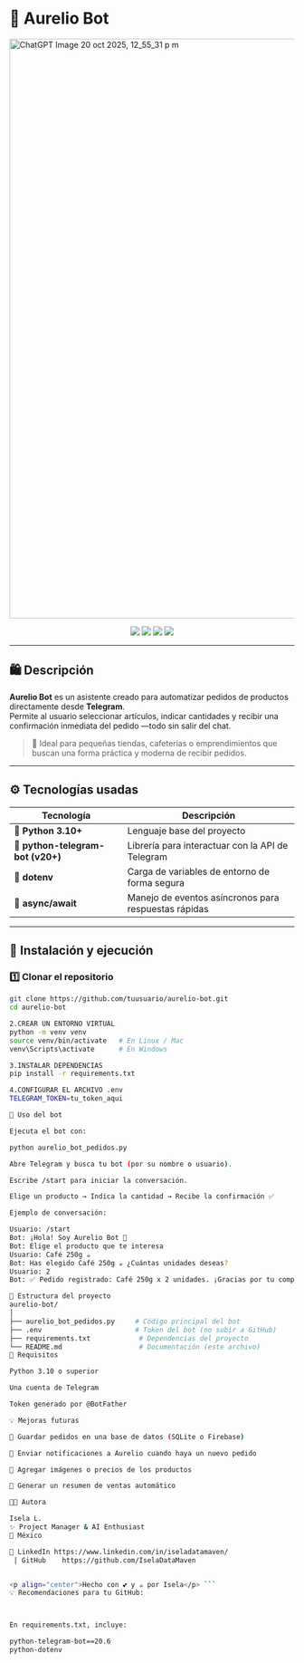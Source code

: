 # 🤖 Aurelio Bot

<img width="1536" height="1024" alt="ChatGPT Image 20 oct 2025, 12_55_31 p m" src="https://github.com/user-attachments/assets/a7618d0b-3c12-4684-baec-b95e3343af6d" />

<p align="center">
  <img src="https://img.shields.io/badge/Python-3.10+-blue.svg" />
  <img src="https://img.shields.io/badge/Telegram%20Bot-API-26A5E4?logo=telegram&logoColor=white" />
  <img src="https://img.shields.io/badge/asyncio-powered-ff69b4" />
  <img src="https://img.shields.io/badge/license-MIT-green" />
</p>

---

## 🛍️ Descripción

**Aurelio Bot** es un asistente creado para automatizar pedidos de productos directamente desde **Telegram**.  
Permite al usuario seleccionar artículos, indicar cantidades y recibir una confirmación inmediata del pedido —todo sin salir del chat.

> 💬 Ideal para pequeñas tiendas, cafeterías o emprendimientos que buscan una forma práctica y moderna de recibir pedidos.

---

## ⚙️ Tecnologías usadas

| Tecnología | Descripción |
|-------------|--------------|
| 🐍 **Python 3.10+** | Lenguaje base del proyecto |
| 💬 **python-telegram-bot (v20+)** | Librería para interactuar con la API de Telegram |
| 🌱 **dotenv** | Carga de variables de entorno de forma segura |
| 🧠 **async/await** | Manejo de eventos asíncronos para respuestas rápidas |

---

## 🚀 Instalación y ejecución

### 1️⃣ Clonar el repositorio
```bash
git clone https://github.com/tuusuario/aurelio-bot.git
cd aurelio-bot

2.CREAR UN ENTORNO VIRTUAL
python -m venv venv
source venv/bin/activate   # En Linux / Mac
venv\Scripts\activate      # En Windows

3.INSTALAR DEPENDENCIAS
pip install -r requirements.txt

4.CONFIGURAR EL ARCHIVO .env
TELEGRAM_TOKEN=tu_token_aqui

💬 Uso del bot

Ejecuta el bot con:

python aurelio_bot_pedidos.py

Abre Telegram y busca tu bot (por su nombre o usuario).

Escribe /start para iniciar la conversación.

Elige un producto → Indica la cantidad → Recibe la confirmación ✅

Ejemplo de conversación:

Usuario: /start
Bot: ¡Hola! Soy Aurelio Bot 🤖
Bot: Elige el producto que te interesa
Usuario: Café 250g ☕
Bot: Has elegido Café 250g ☕ ¿Cuántas unidades deseas?
Usuario: 2
Bot: ✅ Pedido registrado: Café 250g x 2 unidades. ¡Gracias por tu compra!

📁 Estructura del proyecto
aurelio-bot/
│
├── aurelio_bot_pedidos.py     # Código principal del bot
├── .env                       # Token del bot (no subir a GitHub)
├── requirements.txt            # Dependencias del proyecto
└── README.md                   # Documentación (este archivo)
🧩 Requisitos

Python 3.10 o superior

Una cuenta de Telegram

Token generado por @BotFather

💡 Mejoras futuras

💾 Guardar pedidos en una base de datos (SQLite o Firebase)

💬 Enviar notificaciones a Aurelio cuando haya un nuevo pedido

📸 Agregar imágenes o precios de los productos

🧾 Generar un resumen de ventas automático

🧑‍💻 Autora

Isela L.
✨ Project Manager & AI Enthusiast
📍 México

💌 LinkedIn https://www.linkedin.com/in/iseladatamaven/
 | GitHub    https://github.com/IselaDataMaven


<p align="center">Hecho con 💕 y ☕ por Isela</p> ```
💡 Recomendaciones para tu GitHub:



En requirements.txt, incluye:

python-telegram-bot==20.6
python-dotenv



